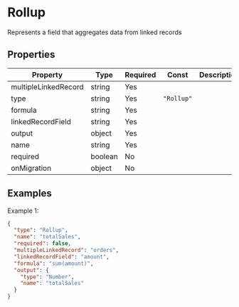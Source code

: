 # Rollup

Represents a field that aggregates data from linked records

## Properties

| Property | Type | Required | Const | Description |
|----------|------|----------|-------|-------------|
| multipleLinkedRecord | string | Yes |  |  |
| type | string | Yes | `"Rollup"` |  |
| formula | string | Yes |  |  |
| linkedRecordField | string | Yes |  |  |
| output | object | Yes |  |  |
| name | string | Yes |  |  |
| required | boolean | No |  |  |
| onMigration | object | No |  |  |

## Examples

Example 1:

```json
{
  "type": "Rollup",
  "name": "totalSales",
  "required": false,
  "multipleLinkedRecord": "orders",
  "linkedRecordField": "amount",
  "formula": "sum(amount)",
  "output": {
    "type": "Number",
    "name": "totalSales"
  }
}
```

